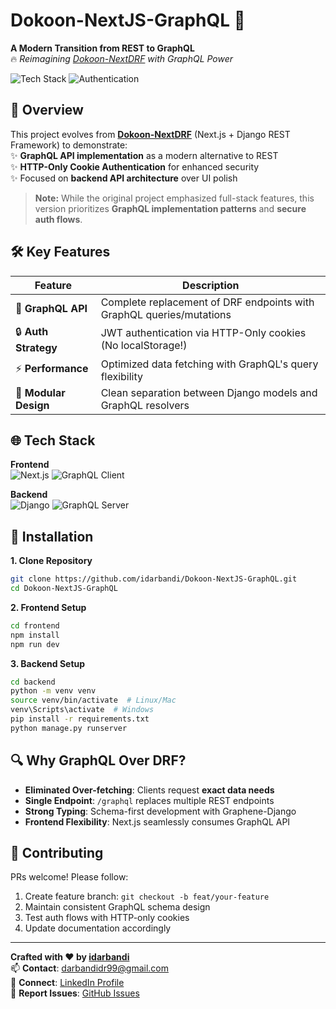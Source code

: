 # Dokoon-NextJS-GraphQL 🚀

**A Modern Transition from REST to GraphQL**  
🔥 *Reimagining [Dokoon-NextDRF](https://github.com/idarbandi/Dokoon-NextDRF) with GraphQL Power*  

![Tech Stack](https://img.shields.io/badge/Stack-GraphQL%20|%20Next.js%20|%20Django-informational?style=flat&logo=graphql&logoColor=white&color=e535ab)
![Authentication](https://img.shields.io/badge/Security-HTTP_Only_Cookies-success?style=flat&logo=shield-check)

## 📖 Overview
This project evolves from **[Dokoon-NextDRF](https://github.com/idarbandi/Dokoon-NextDRF)** (Next.js + Django REST Framework) to demonstrate:  
✨ **GraphQL API implementation** as a modern alternative to REST  
✨ **HTTP-Only Cookie Authentication** for enhanced security  
✨ Focused on **backend API architecture** over UI polish  

> **Note:** While the original project emphasized full-stack features, this version prioritizes **GraphQL implementation patterns** and **secure auth flows**.

## 🛠 Key Features
| **Feature**          | **Description**                                  | 
|----------------------|--------------------------------------------------|
| 📡 **GraphQL API**    | Complete replacement of DRF endpoints with GraphQL queries/mutations |
| 🔒 **Auth Strategy**  | JWT authentication via HTTP-Only cookies (No localStorage!) |
| ⚡ **Performance**    | Optimized data fetching with GraphQL's query flexibility |
| 🧩 **Modular Design** | Clean separation between Django models and GraphQL resolvers |

## 🌐 Tech Stack
**Frontend**  
![Next.js](https://img.shields.io/badge/Next.js-14.1-black?logo=next.js&logoColor=white)
![GraphQL Client](https://img.shields.io/badge/Apollo_Client-3.8-purple?logo=apollographql)

**Backend**  
![Django](https://img.shields.io/badge/Django-5.0-green?logo=django)
![GraphQL Server](https://img.shields.io/badge/Graphene-3.3-blueviolet?logo=graphql)

## 🚀 Installation
**1. Clone Repository**
```bash
git clone https://github.com/idarbandi/Dokoon-NextJS-GraphQL.git
cd Dokoon-NextJS-GraphQL
```

**2. Frontend Setup**  
```bash
cd frontend
npm install
npm run dev
```

**3. Backend Setup**  
```bash
cd backend
python -m venv venv
source venv/bin/activate  # Linux/Mac
venv\Scripts\activate  # Windows
pip install -r requirements.txt
python manage.py runserver
```

## 🔍 Why GraphQL Over DRF?
- **Eliminated Over-fetching**: Clients request **exact data needs**  
- **Single Endpoint**: `/graphql` replaces multiple REST endpoints  
- **Strong Typing**: Schema-first development with Graphene-Django  
- **Frontend Flexibility**: Next.js seamlessly consumes GraphQL API  

## 🤝 Contributing
PRs welcome! Please follow:
1. Create feature branch: `git checkout -b feat/your-feature`
2. Maintain consistent GraphQL schema design
3. Test auth flows with HTTP-only cookies
4. Update documentation accordingly

---

**Crafted with ❤️ by [idarbandi](https://github.com/idarbandi)**  
📫 **Contact**: [darbandidr99@gmail.com](mailto:darbandidr99@gmail.com)  
💼 **Connect**: [LinkedIn Profile](https://www.linkedin.com/in/amir-darbandi-72526b25b/)  
🐛 **Report Issues**: [GitHub Issues](https://github.com/idarbandi/Dokoon-NextJS-GraphQL/issues)
```
